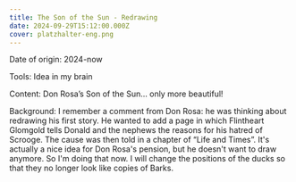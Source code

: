```yaml
---
title: The Son of the Sun - Redrawing
date: 2024-09-29T15:12:00.000Z
cover: platzhalter-eng.png
---
```



Date of origin: 2024-now

Tools: Idea in my brain

Content: Don Rosa’s Son of the Sun… only more beautiful!

Background: I remember a comment from Don Rosa: he was thinking about redrawing his first story. He wanted to add a page in which Flintheart Glomgold tells Donald and the nephews the reasons for his hatred of Scrooge. The cause was then told in a chapter of “Life and Times”. It's actually a nice idea for Don Rosa's pension, but he doesn't want to draw anymore. So I'm doing that now. I will change the positions of the ducks so that they no longer look like copies of Barks.
